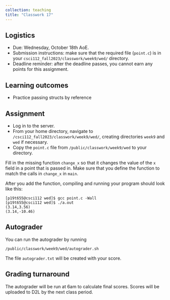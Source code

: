```yaml
---
collection: teaching
title: "Classwork 17"
---
```


## Logistics
* Due: Wednesday, October 18th AoE.
* Submission instructions: make sure that the required file (`point.c`) is in your
	`csci112_fall2023/classwork/week9/wed/` directory.
* Deadline reminder: after the deadline passes, you cannot earn any points for
	this assignment.

## Learning outcomes
* Practice passing structs by reference

## Assignment

* Log in to the server.
* From your home directory, navigate to `/csci112_fall2023/classwork/week9/wed/`, creating directories `week9`
and `wed` if necessary.
* Copy the `point.c` file from `/public/classwork/week9/wed` to your directory.

Fill in the missing function `change_x` so that it changes the value of the `x`
field in a point that is passed in. Make sure that you define the function to
match the calls in `change_x` in `main`.

After you add the function, compiling and running your program should look like
this:

```
[p19t655@csci112 wed]$ gcc point.c -Wall
[p19t655@csci112 wed]$ ./a.out
(3.14,3.56)
(3.14,-10.46)
```

## Autograder

You can run the autograder by running

```
/public/classwork/week9/wed/autograder.sh
```

The file `autograder.txt` will be created with your score.

## Grading turnaround

The autograder will be run at 6am to calculate final scores. Scores will be
uploaded to D2L by the next class period.
